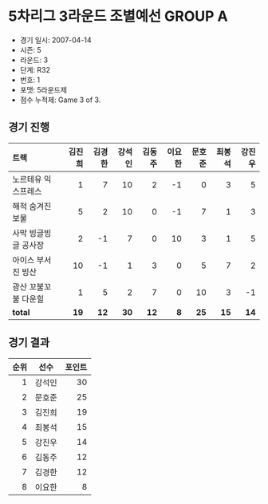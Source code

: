# 5차리그 3라운드 조별예선 GROUP A

- 경기 일시: 2007-04-14
- 시즌: 5
- 라운드: 3
- 단계: R32
- 번호: 1
- 포맷: 5라운드제
- 점수 누적제: Game 3 of 3.





## 경기 진행

| 트랙 | 김진희 | 김경한 | 강석인 | 김동주 | 이요한 | 문호준 | 최봉석 | 강진우 |
|:---|---:|---:|---:|---:|---:|---:|---:|---:|
| 노르테유 익스프레스 | 1 | 7 | 10 | 2 | -1 | 0 | 3 | 5 |
| 해적 숨겨진 보물 | 5 | 2 | 10 | 0 | -1 | 7 | 1 | 3 |
| 사막 빙글빙글 공사장 | 2 | -1 | 7 | 0 | 10 | 3 | 1 | 5 |
| 아이스 부서진 빙산 | 10 | -1 | 1 | 3 | 0 | 5 | 7 | 2 |
| 광산 꼬불꼬불 다운힐 | 1 | 5 | 2 | 7 | 0 | 10 | 3 | -1 |
| __total__ | __19__ | __12__ | __30__ | __12__ | __8__ | __25__ | __15__ | __14__ |




## 경기 결과

| 순위 | 선수 | 포인트 |
|---:|:---:|---:|
| 1 | 강석인 | 30 |
| 2 | 문호준 | 25 |
| 3 | 김진희 | 19 |
| 4 | 최봉석 | 15 |
| 5 | 강진우 | 14 |
| 6 | 김동주 | 12 |
| 7 | 김경한 | 12 |
| 8 | 이요한 | 8 |

